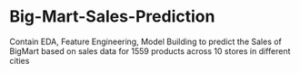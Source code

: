 # Big-Mart-Sales-Prediction
Contain EDA, Feature Engineering,  Model Building to predict the Sales of BigMart based on sales data for 1559 products across 10 stores in different cities

